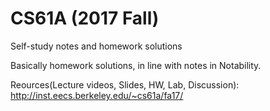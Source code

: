 # CS61A (2017 Fall)
Self-study notes and homework solutions

Basically homework solutions, in line with notes in Notability. 


Reources(Lecture videos, Slides, HW, Lab, Discussion): http://inst.eecs.berkeley.edu/~cs61a/fa17/  

